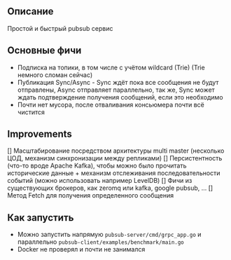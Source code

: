## Описание

Простой и быстрый pubsub сервис

## Основные фичи

- Подписка на топики, в том числе с учётом wildcard (Trie) (Trie немного сломан сейчас)
- Публикация Sync/Async - Sync ждёт пока все сообщения не будут отправлены, Async отправляет параллельно,
так же, Sync может ждать подтверждение получения сообщений, если это необходимо
- Почти нет мусора, после отваливания консьюмера почти всё чистится

## Improvements

[] Масштабирование посредством архитектуры multi master (несколько ЦОД, механизм синхронизации между репликами)
[] Персистентность (что-то вроде Apache Kafka), чтобы можно было прочитать исторические данные + механизм отслеживания последовательности событий (можно использовать например LevelDB)
[] Фичи из существующих брокеров, как zeromq или kafka, google pubsub, ...
[] Метод Fetch для получения определенного сообщения

## Как запустить

- Можно запустить напрямую `pubsub-server/cmd/grpc_app.go` и параллельно `pubsub-client/examples/benchmark/main.go`
- Docker не проверял и почти не занимался
